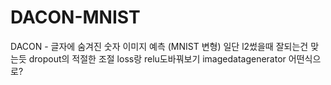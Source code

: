# DACON-MNIST
DACON - 글자에 숨겨진 숫자 이미지 예측 (MNIST 변형)
일단 l2썼을때 잘되는건 맞는듯
dropout의 적절한 조절
loss랑 relu도바꿔보기
imagedatagenerator 어떤식으로?
